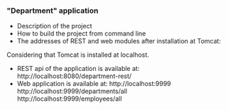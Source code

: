 ### "Department" application

* Description of the project
* How to build the project from command line 
* The addresses of REST and web modules after installation at Tomcat:
 
Considering that Tomcat is installed at localhost.<br> 
* REST api of the application is available at: http://localhost:8080/department-rest/
* Web application is available at: http://localhost:9999
<br> http://localhost:9999/departments/all
<br> http://localhost:9999/employees/all

 
